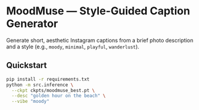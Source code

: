 # MoodMuse — Style-Guided Caption Generator

Generate short, aesthetic Instagram captions from a brief photo description and a style (e.g., `moody`, `minimal`, `playful`, `wanderlust`).

## Quickstart
```bash
pip install -r requirements.txt
python -m src.inference \
  --ckpt ckpts/moodmuse_best.pt \
  --desc "golden hour on the beach" \
  --vibe "moody"
